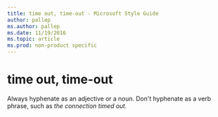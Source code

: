 ```yaml
---
title: time out, time-out - Microsoft Style Guide
author: pallep
ms.author: pallep
ms.date: 11/19/2016
ms.topic: article
ms.prod: non-product specific
---
```


# time out, time-out

Always hyphenate as an adjective or a noun. Don't hyphenate as a verb phrase, such as *the connection timed out.*
